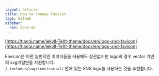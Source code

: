 ```yaml
---
layout: article
title: How to change favicon
tags: Github
sidebar:
  nav: docs-en
---
```


[https://tianqi.name/jekyll-TeXt-theme/docs/en/logo-and-favicon](https://tianqi.name/jekyll-TeXt-theme/docs/en/logo-and-favicon)

Favicon은 어떤 일반적인 이미지들을 사용해도 상관없지만 logo의 경우 vector 기반의 svg파일만을 지원합니다.  
`/_includes/svg/icon/social/` 안에 있는 SNS logo를 사용하는 것을 추천합니다.
